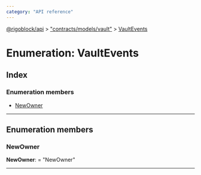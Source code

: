 ```yaml
---
category: "API reference"
---
```



[@rigoblock/api](../1.quick_start.md) > ["contracts/models/vault"](../modules/_contracts_models_vault_.md) > [VaultEvents](../enums/_contracts_models_vault_.vaultevents.md)

# Enumeration: VaultEvents

## Index

### Enumeration members

* [NewOwner](_contracts_models_vault_.vaultevents.md#newowner)

---

## Enumeration members

<a id="newowner"></a>

###  NewOwner

**NewOwner**:  = "NewOwner"

___

